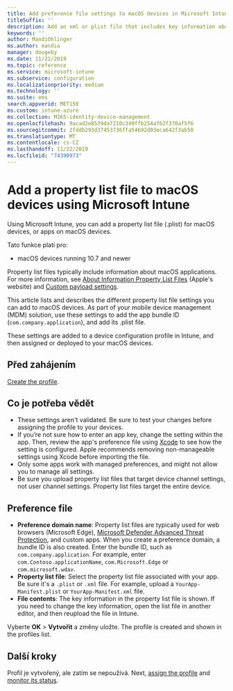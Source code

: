 ```yaml
---
title: Add preference file settings to macOS devices in Microsoft Intune - Azure | Microsoft Docs
titleSuffix: ''
description: Add an xml or plist file that includes key information about your app. Use a preference file device configuration profile to change key information in the property list file, and assign it to your macOS devices.
keywords: ''
author: MandiOhlinger
ms.author: mandia
manager: dougeby
ms.date: 11/21/2019
ms.topic: reference
ms.service: microsoft-intune
ms.subservice: configuration
ms.localizationpriority: medium
ms.technology: ''
ms.suite: ems
search.appverid: MET150
ms.custom: intune-azure
ms.collection: M365-identity-device-management
ms.openlocfilehash: 9acad2e8539da7210c349ffb254af62f370af5f6
ms.sourcegitcommit: 2fddb293d37453736ffa54692d03eca642f3ab58
ms.translationtype: MT
ms.contentlocale: cs-CZ
ms.lasthandoff: 11/22/2019
ms.locfileid: "74390973"
---
```

# <a name="add-a-property-list-file-to-macos-devices-using-microsoft-intune"></a>Add a property list file to macOS devices using Microsoft Intune

Using Microsoft Intune, you can add a property list file (.plist) for macOS devices, or apps on macOS devices.

Tato funkce platí pro:

- macOS devices running 10.7 and newer

Property list files typically include information about macOS applications. For more information, see [About Information Property List Files](https://developer.apple.com/library/archive/documentation/General/Reference/InfoPlistKeyReference/Articles/AboutInformationPropertyListFiles.html) (Apple's website) and [Custom payload settings](https://support.apple.com/guide/mdm/custom-mdm9abbdbe7/1/web/1).

This article lists and describes the different property list file settings you can add to macOS devices. As part of your mobile device management (MDM) solution, use these settings to add the app bundle ID (`com.company.application`), and add its .plist file.

These settings are added to a device configuration profile in Intune, and then assigned or deployed to your macOS devices.

## <a name="before-you-begin"></a>Před zahájením

[Create the profile](device-profile-create.md).

## <a name="what-you-need-to-know"></a>Co je potřeba vědět

- These settings aren't validated. Be sure to test your changes before assigning the profile to your devices.
- If you’re not sure how to enter an app key, change the setting within the app. Then, review the app's preference file using [Xcode](https://developer.apple.com/xcode/) to see how the setting is configured. Apple recommends removing non-manageable settings using Xcode before importing the file.
- Only some apps work with managed preferences, and might not allow you to manage all settings.
- Be sure you upload property list files that target device channel settings, not user channel settings. Property list files target the entire device.

## <a name="preference-file"></a>Preference file

- **Preference domain name**: Property list files are typically used for web browsers (Microsoft Edge), [Microsoft Defender Advanced Threat Protection](https://docs.microsoft.com/windows/security/threat-protection/microsoft-defender-atp/microsoft-defender-atp-mac), and custom apps. When you create a preference domain, a bundle ID is also created. Enter the bundle ID, such as `com.company.application`. For example, enter `com.Contoso.applicationName`, `com.Microsoft.Edge` or `com.microsoft.wdav`.
- **Property list file**: Select the property list file associated with your app. Be sure it's a `.plist` or `.xml` file. For example, upload a `YourApp-Manifest.plist` or `YourApp-Manifest.xml` file.
- **File contents**: The key information in the property list file is shown. If you need to change the key information, open the list file in another editor, and then reupload the file in Intune.

Vyberte **OK** > **Vytvořit** a změny uložte. The profile is created and shown in the profiles list.

## <a name="next-steps"></a>Další kroky

Profil je vytvořený, ale zatím se nepoužívá. Next, [assign the profile](device-profile-assign.md) and [monitor its status](device-profile-monitor.md).
